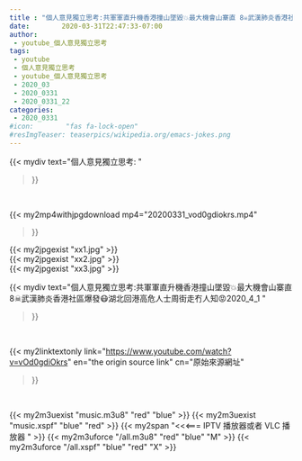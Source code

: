 ```yaml
---
title : "個人意見獨立思考:共軍軍直升機香港撞山墜毀💥最大機會山寨直 8☠武漢肺炎香港社區爆發😷湖北回港高危人士周街走冇人知😡2020_4_1 "
date:        2020-03-31T22:47:33-07:00
author:
 - youtube_個人意見獨立思考
tags:
 - youtube
 - 個人意見獨立思考
 - youtube_個人意見獨立思考
 - 2020_03
 - 2020_0331
 - 2020_0331_22
categories:
 - 2020_0331
#icon:        "fas fa-lock-open"
#resImgTeaser: teaserpics/wikipedia.org/emacs-jokes.png
---
```


{{< mydiv text="個人意見獨立思考: "
>}}
<br>


{{< my2mp4withjpgdownload mp4="20200331_vod0gdiokrs.mp4"
>}}

{{< my2jpgexist "xx1.jpg" >}}<br>
{{< my2jpgexist "xx2.jpg" >}}<br>
{{< my2jpgexist "xx3.jpg" >}}<br>



{{< mydiv text="個人意見獨立思考:共軍軍直升機香港撞山墜毀💥最大機會山寨直 8☠武漢肺炎香港社區爆發😷湖北回港高危人士周街走冇人知😡2020_4_1 "
>}}
<br>

{{< my2linktextonly link="https://www.youtube.com/watch?v=vOd0gdiOkrs"
en="the origin source link" cn="原始來源網址"
>}}


<br>

{{< my2m3uexist "music.m3u8" "red"  "blue" >}} {{< my2m3uexist "music.xspf" "blue" "red"  >}} {{< my2span "<<<=== IPTV 播放器或者 VLC 播放器 " >}} {{< my2m3uforce "/all.m3u8" "red"  "blue" "M" >}} {{< my2m3uforce "/all.xspf" "blue" "red"  "X" >}} 
